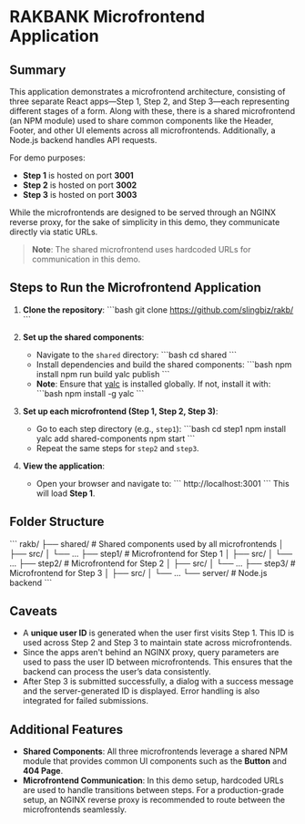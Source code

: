 
# RAKBANK Microfrontend Application

## Summary

This application demonstrates a microfrontend architecture, consisting of three separate React apps—Step 1, Step 2, and Step 3—each representing different stages of a form. Along with these, there is a shared microfrontend (an NPM module) used to share common components like the Header, Footer, and other UI elements across all microfrontends. Additionally, a Node.js backend handles API requests.

For demo purposes:
- **Step 1** is hosted on port **3001**
- **Step 2** is hosted on port **3002**
- **Step 3** is hosted on port **3003**

While the microfrontends are designed to be served through an NGINX reverse proxy, for the sake of simplicity in this demo, they communicate directly via static URLs.

> **Note**: The shared microfrontend uses hardcoded URLs for communication in this demo.

## Steps to Run the Microfrontend Application

1. **Clone the repository**:
   \`\`\`bash
   git clone https://github.com/slingbiz/rakb/
   \`\`\`

2. **Set up the shared components**:
   - Navigate to the `shared` directory:
     \`\`\`bash
     cd shared
     \`\`\`
   - Install dependencies and build the shared components:
     \`\`\`bash
     npm install
     npm run build
     yalc publish
     \`\`\`
   - **Note**: Ensure that [yalc](https://github.com/wclr/yalc) is installed globally. If not, install it with:
     \`\`\`bash
     npm install -g yalc
     \`\`\`

3. **Set up each microfrontend (Step 1, Step 2, Step 3)**:
   - Go to each step directory (e.g., `step1`):
     \`\`\`bash
     cd step1
     npm install
     yalc add shared-components
     npm start
     \`\`\`
   - Repeat the same steps for `step2` and `step3`.

4. **View the application**:
   - Open your browser and navigate to:
     \`\`\`
     http://localhost:3001
     \`\`\`
     This will load **Step 1**.

## Folder Structure

\`\`\`
rakb/
├── shared/                  # Shared components used by all microfrontends
│   ├── src/
│   └── ...
├── step1/                   # Microfrontend for Step 1
│   ├── src/
│   └── ...
├── step2/                   # Microfrontend for Step 2
│   ├── src/
│   └── ...
├── step3/                   # Microfrontend for Step 3
│   ├── src/
│   └── ...
└── server/                  # Node.js backend
\`\`\`

## Caveats

- A **unique user ID** is generated when the user first visits Step 1. This ID is used across Step 2 and Step 3 to maintain state across microfrontends.
- Since the apps aren't behind an NGINX proxy, query parameters are used to pass the user ID between microfrontends. This ensures that the backend can process the user’s data consistently.
- After Step 3 is submitted successfully, a dialog with a success message and the server-generated ID is displayed. Error handling is also integrated for failed submissions.

## Additional Features

- **Shared Components**: All three microfrontends leverage a shared NPM module that provides common UI components such as the **Button** and **404 Page**.
- **Microfrontend Communication**: In this demo setup, hardcoded URLs are used to handle transitions between steps. For a production-grade setup, an NGINX reverse proxy is recommended to route between the microfrontends seamlessly.
